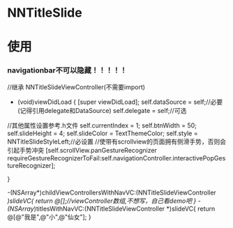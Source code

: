 # NNTitleSlide

# 使用  
### navigationbar不可以隐藏！！！！！
//继承 NNTitleSlideViewController(不需要import)
- (void)viewDidLoad {
    [super viewDidLoad];
    self.dataSource = self;//必要(记得引用delegate和DataSource)
    self.delegate = self;//可选

//其他属性设置参考.h文件
    self.currentIndex = 1;
    self.btnWidth = 50;
    self.slideHeight = 4;
    self.slideColor = TextThemeColor;
    self.style = NNTitleSlideStyleLeft;//必设置
    //使带有scrollview的页面拥有侧滑手势，否则会引起手势冲突
    [self.scrollView.panGestureRecognizer requireGestureRecognizerToFail:self.navigationController.interactivePopGestureRecognizer];

}

-(NSArray*)childViewControllersWithNavVC:(NNTitleSlideViewController *)slideVC{
    return @[];//viewController数组,不想写，自己看demo吧
}
-(NSArray*)titlesWithNavVC:(NNTitleSlideViewController *)slideVC{
    return @[@"我是",@"小",@"仙女"];
}
